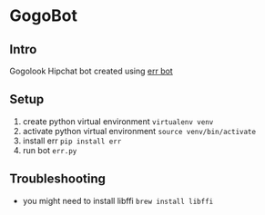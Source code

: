 # GogoBot

## Intro
Gogolook Hipchat bot created using [err bot](https://github.com/gbin/err)

## Setup
1. create python virtual environment `virtualenv venv`
2. activate python virtual environment `source venv/bin/activate`
3. install err `pip install err`
4. run bot `err.py`

## Troubleshooting
- you might need to install libffi `brew install libffi`
